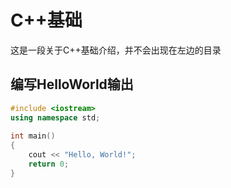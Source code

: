 # C++基础
这是一段关于C++基础介绍，并不会出现在左边的目录

## 编写HelloWorld输出
```c++
#include <iostream>
using namespace std;
 
int main() 
{
    cout << "Hello, World!";
    return 0;
}
```
